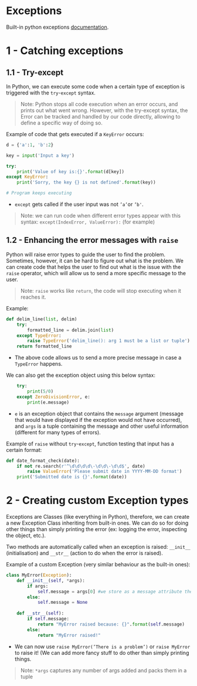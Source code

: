 # Exceptions
Built-in python exceptions [documentation](https://docs.python.org/3/library/exceptions.html).

# 1 - Catching exceptions
## 1.1 - Try-except
In Python, we can execute some code when a certain type of exception is triggered with the `try`-`except` syntax.

> Note: Python stops all code execution when an error occurs, and prints out what went wrong. However, with the try-except syntax, the Error can be tracked and handled by our code directly, allowing to define a specific way of doing so.  

Example of code that gets executed if a `KeyError` occurs:
```python
d = {'a':1, 'b':2}

key = input('Input a key')

try:
	print('Value of key is:{}'.format(d[key])
except KeyError:
	print('Sorry, the key {} is not defined'.format(key))

# Program keeps executing
```
* `except` gets called if the user input was not `’a’`or `’b'`.
> Note: we can run code when different error types appear with this syntax: `except(IndexError, ValueError):` (for example)  

## 1.2 - Enhancing the error messages with `raise`
Python will raise error types to guide the user to find the problem. Sometimes, however, it can be hard to figure out what is the problem. We can create code that helps the user to find out what is the issue with the `raise` operator, which will allow us to send a more specific message to the user.
> Note: `raise` works like `return`, the code will stop executing when it reaches it.  

Example:
```python
def delim_line(list, delim)
	try:
		formatted_line = delim.join(list)
	except TypeError:
		raise TypeError('delim_line(): arg 1 must be a list or tuple')
	return formatted_line
```
* The above code allows us to send a more precise message in case a `TypeError` happens.

We can also get the exception object using this below syntax:

```python
	try:
		print(5/0)
	except ZeroDivisionError, e:
		print(e.message)
```
* `e` is an exception object that contains the `message` argument (message that would have displayed if the exception would not have occurred), and `args`  is a tuple containing the message and other useful information (different for many types of errors).

Example of `raise` without `try`-`except`, function testing that input has a certain format:
```python
def date_format_check(date):
	if not re.search(r'^\d\d\d\d\-\d\d\-\d\d$', date)
		raise ValueError('Please submit date in YYYY-MM-DD format')
	print('Submitted date is {}'.format(date))
```

# 2 - Creating custom Exception types
Exceptions are Classes (like everything in Python), therefore, we can create a new Exception Class inheriting from built-in ones. We can do so for doing other things than simply printing the error (ex: logging the error, inspecting the object, etc.).

Two methods are automatically called when an exception is raised: `__init__` (initialisation) and `__str__` (action to do when the error is raised).

Example of a custom Exception (very similar behaviour as the built-in ones):
```python
class MyError(Exception):
	def __init__(self, *args):
		if args:
			self.message = args[0] #we store as a message attribute the first arg if there is one
		else:
			self.message = None
	
	def __str__(self):
		if self.message:
			return "MyError raised because: {}".format(self.message)
		else:
			return "MyError raised!"
```
* We can now use `raise MyError(’There is a problem’)` or `raise MyError` to raise it! (We can add more fancy stuff to do other than simply printing things.
> Note: `*args` captures any number of args added and packs them in a tuple  

